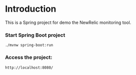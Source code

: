# Introduction
This is a Spring project for demo the NewRelic monitoring tool.

### Start Spring Boot project
```
./mvnw spring-boot:run
```

### Access the project:
```
http://localhost:8080/
```
